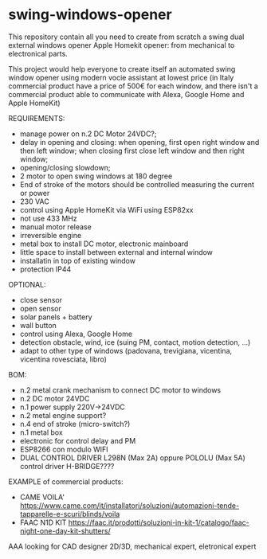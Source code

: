 # swing-windows-opener
This repository contain all you need to create from scratch a swing dual external windows opener Apple Homekit opener: from mechanical to electronical parts.

This project would help everyone to create itself an automated swing window opener using modern vocie assistant at lowest price (in Italy commercial product have a price of 500€ for each window, and there isn't a commercial product able to communicate with Alexa, Google Home and Apple HomeKit)

REQUIREMENTS:
- manage power on n.2 DC Motor 24VDC?;
- delay in opening and closing: when opening, first open right window and then left window; when closing first close left window and then right window;
- opening/closing slowdown;
- 2 motor to open swing windows at 180 degree
- End of stroke of the motors should be controlled measuring the current or power
- 230 VAC
- control using Apple HomeKit via WiFi using ESP82xx
- not use 433 MHz
- manual motor release
- irreversible engine
- metal box to install DC motor, electronic mainboard
- little space to install between external and internal window
- installatin in top of existing window
- protection IP44

OPTIONAL:
- close sensor
- open sensor
- solar panels +  battery
- wall button
- control using Alexa, Google Home
- detection obstacle, wind, ice (suing PM, contact, motion detection, ...)
- adapt to other type of windows (padovana, trevigiana, vicentina, vicentina rovesciata, libro)


BOM:
- n.2 metal crank mechanism to connect DC motor to windows
- n.2 DC motor 24VDC
- n.1 power supply 220V->24VDC
- n.2 metal engine support?
- n.4 end of stroke (micro-switch?)
- n.1 metal box
- electronic for control delay and PM
- ESP8266 con modulo WIFI
- DUAL CONTROL DRIVER L298N (Max 2A) oppure POLOLU (Max 5A) control driver H-BRIDGE????


EXAMPLE of commercial products:
- CAME VOILA' https://www.came.com/it/installatori/soluzioni/automazioni-tende-tapparelle-e-scuri/blinds/voila
- FAAC N1D KIT https://faac.it/prodotti/soluzioni-in-kit-1/catalogo/faac-night-one-day-kit-shutters/


AAA looking for CAD designer 2D/3D, mechanical expert, eletronical expert
